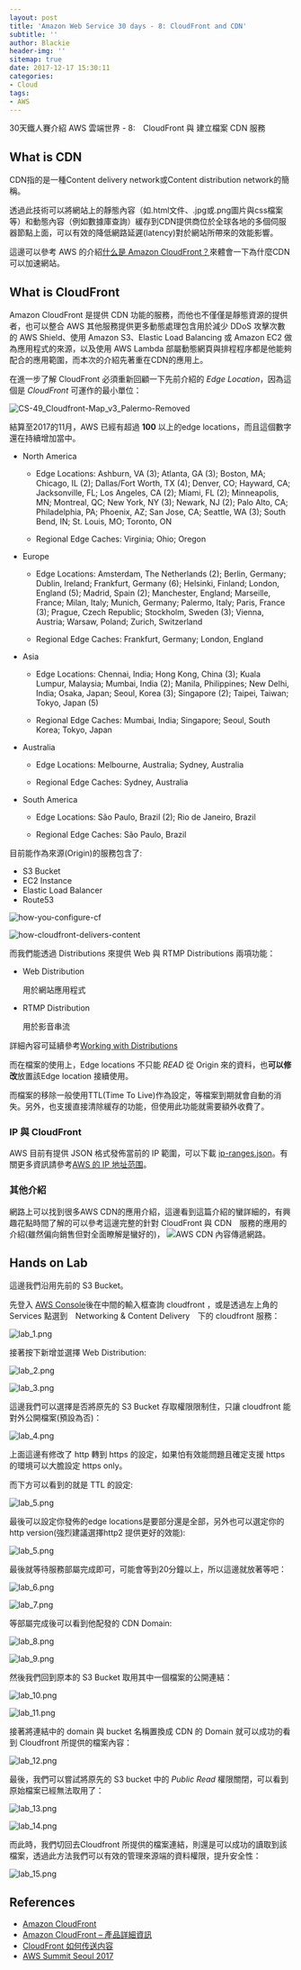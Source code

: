 ```yaml
---
layout: post
title: 'Amazon Web Service 30 days - 8: CloudFront and CDN'
subtitle: ''
author: Blackie
header-img: ''
sitemap: true
date: 2017-12-17 15:30:11
categories:
- Cloud
tags:
- AWS
---
```


30天鐵人賽介紹 AWS 雲端世界 - 8:　CloudFront 與 建立檔案 CDN 服務

<!-- More -->

## What is CDN ##

CDN指的是一種Content delivery network或Content distribution network的簡稱。

透過此技術可以將網站上的靜態內容（如.html文件、.jpg或.png圖片與css檔案等）和動態內容（例如數據庫查詢）緩存到CDN提供商位於全球各地的多個伺服器節點上面，可以有效的降低網路延遲(latency)對於網站所帶來的效能影響。

這邊可以參考 AWS 的介紹[什么是 Amazon CloudFront？](http://docs.aws.amazon.com/zh_cn/AmazonCloudFront/latest/DeveloperGuide/Introduction.html)來體會一下為什麼CDN可以加速網站。

## What is CloudFront ##

Amazon CloudFront 是提供 CDN 功能的服務，而他也不僅僅是靜態資源的提供者，也可以整合 AWS 其他服務提供更多動態處理包含用於減少 DDoS 攻擊次數的 AWS Shield、使用 Amazon S3、Elastic Load Balancing 或 Amazon EC2 做為應用程式的來源，以及使用 AWS Lambda 部屬動態網頁與排程程序都是他能夠配合的應用範圍，而本次的介紹先著重在CDN的應用上。

在進一步了解 CloudFront 必須重新回顧一下先前介紹的 *Edge Location*，因為這個是 *CloudFront* 可運作的最小單位：

![CS-49_Cloudfront-Map_v3_Palermo-Removed](CS-49_Cloudfront-Map_v3_Palermo-Removed.png)

結算至2017的11月，AWS 已經有超過 **100** 以上的edge locations，而且這個數字還在持續增加當中。

- North America
    
    - Edge Locations: Ashburn, VA (3); Atlanta, GA (3); Boston, MA; Chicago, IL (2); Dallas/Fort Worth, TX (4); Denver, CO; Hayward, CA; Jacksonville, FL; Los Angeles, CA (2); Miami, FL (2); Minneapolis, MN; Montreal, QC; New York, NY (3); Newark, NJ (2); Palo Alto, CA; Philadelphia, PA; Phoenix, AZ; San Jose, CA; Seattle, WA (3); South Bend, IN; St. Louis, MO; Toronto, ON
    
    - Regional Edge Caches: Virginia; Ohio; Oregon

- Europe

    - Edge Locations: Amsterdam, The Netherlands (2); Berlin, Germany; Dublin, Ireland; Frankfurt, Germany (6); Helsinki, Finland; London, England (5); Madrid, Spain (2); Manchester, England; Marseille, France; Milan, Italy; Munich, Germany; Palermo, Italy; Paris, France (3); Prague, Czech Republic; Stockholm, Sweden (3); Vienna, Austria; Warsaw, Poland; Zurich, Switzerland

    - Regional Edge Caches: Frankfurt, Germany; London, England

- Asia

    - Edge Locations: Chennai, India; Hong Kong, China (3); Kuala Lumpur, Malaysia; Mumbai, India (2); Manila, Philippines; New Delhi, India; Osaka, Japan; Seoul, Korea (3); Singapore (2); Taipei, Taiwan; Tokyo, Japan (5)

    - Regional Edge Caches: Mumbai, India; Singapore; Seoul, South Korea; Tokyo, Japan

- Australia

    - Edge Locations: Melbourne, Australia; Sydney, Australia

    - Regional Edge Caches: Sydney, Australia

- South America

    - Edge Locations: São Paulo, Brazil (2); Rio de Janeiro, Brazil

    - Regional Edge Caches: São Paulo, Brazil

目前能作為來源(Origin)的服務包含了:

- S3 Bucket
- EC2 Instance
- Elastic Load Balancer
- Route53

![how-you-configure-cf](how-you-configure-cf.png)

![how-cloudfront-delivers-content](hhow-cloudfront-delivers-content.png)

而我們能透過 Distributions 來提供 Web 與 RTMP Distributions 兩項功能：

- Web Distribution

    用於網站應用程式

- RTMP Distribution

    用於影音串流

詳細內容可延續參考[Working with Distributions](http://docs.aws.amazon.com/AmazonCloudFront/latest/DeveloperGuide/distribution-working-with.html)

而在檔案的使用上，Edge locations 不只能 *READ* 從 Origin 來的資料，也**可以修改**放置該Edge location 接續使用。

而檔案的移除一般使用TTL(Time To Live)作為設定，等檔案到期就會自動的消失。另外，也支援直接清除緩存的功能，但使用此功能就需要額外收費了。

### IP 與 CloudFront ###

AWS 目前有提供 JSON 格式發佈當前的 IP 範圍，可以下載 [ip-ranges.json](https://ip-ranges.amazonaws.com/ip-ranges.json)。有關更多資訊請參考[AWS 的 IP 地址范围](http://docs.aws.amazon.com/zh_cn/general/latest/gr/aws-ip-ranges.html)。

### 其他介紹 ###

網路上可以找到很多AWS CDN的應用介紹，這邊看到這篇介紹的蠻詳細的，有興趣花點時間了解的可以參考這邊完整的針對 CloudFront 與 CDN　服務的應用的介紹(雖然偏向銷售但對全面瞭解是蠻好的)，
![AWS CDN 內容傳遞網路](https://www.youtube.com/watch?v=0bD8zNc6kuk)。

## Hands on Lab ##

這邊我們沿用先前的 S3 Bucket。

先登入 [AWS Console](https://console.aws.amazon.com/console/home)後在中間的輸入框查詢 cloudfront ，或是透過左上角的 Services 點選到　Networking & Content Delivery　下的 cloudfront 服務：

![lab_1.png](lab_1.png)

接著按下新增並選擇 Web Distribution:

![lab_2.png](lab_2.png)

![lab_3.png](lab_3.png)

這邊我們可以選擇是否將原先的 S3 Bucket 存取權限限制住，只讓 cloudfront 能對外公開檔案(預設為否)：

![lab_4.png](lab_4.png)

上面這邊有修改了 http 轉到 https 的設定，如果怕有效能問題且確定支援 https 的環境可以大膽設定 https only。

而下方可以看到的就是 TTL 的設定:

![lab_5.png](lab_5.png)

最後可以設定你發佈的edge locations是要部分還是全部，另外也可以選定你的 http version(強烈建議選擇http2 提供更好的效能):

![lab_5.png](lab_5.png)

最後就等待服務部屬完成即可，可能會等到20分鐘以上，所以這邊就放著等吧：

![lab_6.png](lab_6.png)

![lab_7.png](lab_7.png)

等部屬完成後可以看到他配發的 CDN Domain:

![lab_8.png](lab_8.png)

![lab_9.png](lab_9.png)

然後我們回到原本的 S3 Bucket 取用其中一個檔案的公開連結：

![lab_10.png](lab_10.png)

![lab_11.png](lab_11.png)

接著將連結中的 domain 與 bucket 名稱置換成 CDN 的 Domain 就可以成功的看到 Cloudfront 所提供的檔案內容：

![lab_12.png](lab_12.png)

最後，我們可以嘗試將原先的 S3 bucket 中的 *Public Read* 權限關閉，可以看到原始檔案已經無法取用了：

![lab_13.png](lab_13.png)

![lab_14.png](lab_14.png)

而此時，我們切回去Cloudfront 所提供的檔案連結，則還是可以成功的讀取到該檔案，透過此方法我們可以有效的管理來源端的資料權限，提升安全性：

![lab_15.png](lab_15.png)

## References ##

- [Amazon CloudFront](https://aws.amazon.com/tw/cloudfront/)
- [Amazon CloudFront – 產品詳細資訊](https://aws.amazon.com/tw/cloudfront/details/)
- [CloudFront 如何传送内容](http://docs.aws.amazon.com/zh_cn/AmazonCloudFront/latest/DeveloperGuide/HowCloudFrontWorks.html)
- [AWS Summit Seoul 2017](https://www.slideshare.net/awskorea/route53-cloudfront-cdn-gsneotek)